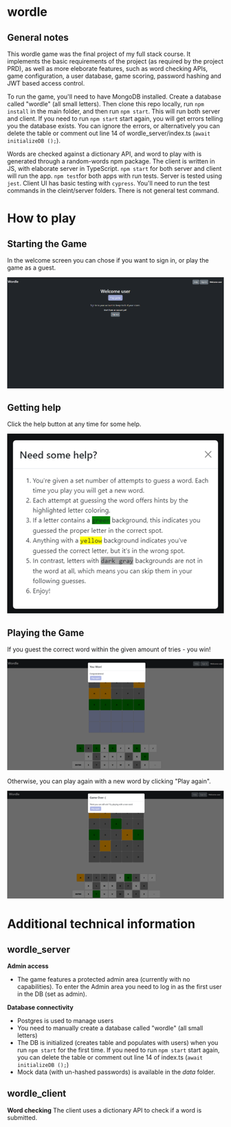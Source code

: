 # wordle 

## General notes
This wordle game was the final project of my full stack course.
It implements the basic requirements of the project (as required by the project PRD), as well as more eleborate features, such as word checking APIs, game configuration, a user database, game scoring, password hashing and JWT based access control.

To run the game, you'll need to have MongoDB installed. Create a database called "wordle" (all small letters). Then clone this repo locally, run `npm install` in the main folder, and then run `npm start`. This will run both server and client. If you need to run `npm start` start again, you will get errors telling you the database exists. You can ignore the errors, or alternatively you can delete the table or comment out line 14 of wordle_server/index.ts (`await initializeDB ();`).

Words are checked against a dictionary API, and word to play with is generated through a random-words npm package. The client is written in JS, with elaborate server in TypeScript. 
 `npm start` for both server and client will run the app.
 `npm test`for both apps with run tests. Server is tested using `jest`. Client UI has basic testing with `cypress`. You'll need to run the test commands in the cleint/server folders. There is not general test command. 

# How to play 

## Starting the Game
In the welcome screen you can chose if you want to sign in, or play the game as a guest.

![Welcome screen](/screenshots/welcomescreen.png )
## Getting help
Click the help button at any time for some help.

![Help](/screenshots/help.png )

## Playing the Game

If you guest the correct word within the given amount of tries - you win! 

![Win](/screenshots/won.png )

Otherwise, you can play again with a new word by clicking "Play again".

![Win](/screenshots/lose.png )


# Additional technical information


## wordle_server

**Admin access**
* The game features a protected admin area (currently with no capabilities). To enter the Admin area you need to log in as the first user in the DB (set as admin).

**Database connectivity**
* Postgres is used to manage users
* You need to manually create a database called "wordle" (all small letters)
* The DB is initialized (creates table and populates with users) when you run `npm start` for the first time. If you need to run `npm start` start again, you can delete the table or comment out line 14 of index.ts (`await initializeDB ();`)
* Mock data (with un-hashed passwords) is available in the *data* folder.

## wordle_client 
**Word checking**
The client uses a dictionary API to check if a word is submitted. 

